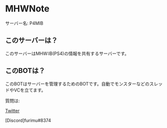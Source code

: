 # MHWNote
サーバー名: P4MIB
## このサーバーは？
このサーバーはMHW:IB(PS4)の情報を共有するサーバーです。

## このBOTは？
このBOTはサーバーを管理するためのBOTです。自動でモンスターなどのスレッドやVCを立てます。

質問は:

[Twitter](https://twitter.com/himo1202)

[Discord]furimu#8374

